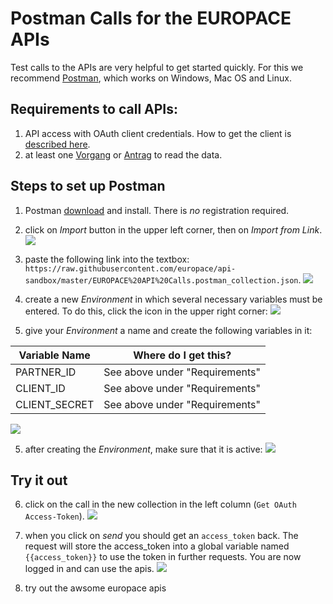 # Postman Calls for the EUROPACE APIs

Test calls to the APIs are very helpful to get started quickly. For this we recommend [Postman](https://www.getpostman.com/), which works on Windows, Mac OS and Linux.

## Requirements to call APIs:

1. API access with OAuth client credentials. How to get the client is [described here](https://docs.api.europace.de/baufinanzierung/authentifizierung/#wie-bekomme-ich-einen-client-registriert).
2. at least one [Vorgang](https://docs.api.europace.de/common/glossary) or [Antrag](https://docs.api.europace.de/common/glossary) to read the data.

## Steps to set up Postman
1. Postman [download](https://www.getpostman.com/) and install. There is *no* registration required.

2. click on _Import_ button in the upper left corner, then on _Import from Link_.
![](https://raw.githubusercontent.com/europace/api-schnellstart/master/screen01.png)

3. paste the following link into the textbox: `https://raw.githubusercontent.com/europace/api-sandbox/master/EUROPACE%20API%20Calls.postman_collection.json`.
![](https://raw.githubusercontent.com/europace/api-schnellstart/master/screen02.png)

4. create a new _Environment_ in which several necessary variables must be entered. To do this, click the icon in the upper right corner:
![](https://raw.githubusercontent.com/europace/api-schnellstart/master/screen03.png)

5. give your _Environment_ a name and create the following variables in it:

| Variable Name | Where do I get this? |
| -------------- | ---------------------- |
| PARTNER_ID | See above under "Requirements" |
| CLIENT_ID | See above under "Requirements" |
| CLIENT_SECRET | See above under "Requirements" |

![](https://raw.githubusercontent.com/europace/api-schnellstart/master/screen04.png)

5. after creating the _Environment_, make sure that it is active:
![](https://raw.githubusercontent.com/europace/api-schnellstart/master/screen05.png)


## Try it out
6. click on the call in the new collection in the left column (`Get OAuth Access-Token`).
![](https://raw.githubusercontent.com/europace/api-schnellstart/master/screen06.png)


7. when you click on _send_ you should get an `access_token` back. The request will store the access_token into a global variable named `{{access_token}}` to use the token in further requests. You are now logged in and can use the apis.
![](https://raw.githubusercontent.com/europace/api-schnellstart/master/screen07.png)

8. try out the awsome europace apis